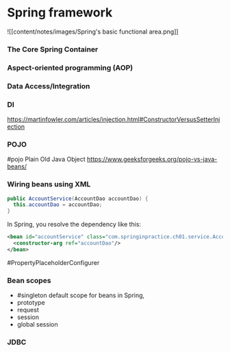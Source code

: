 

# Spring framework

![[content/notes/images/Spring's basic functional area.png]]

### The Core Spring Container

### Aspect-oriented programming (AOP)

### Data Access/Integration

### DI
https://martinfowler.com/articles/injection.html#ConstructorVersusSetterInjection

### POJO
#pojo Plain Old Java Object
https://www.geeksforgeeks.org/pojo-vs-java-beans/


### Wiring beans using XML

```java
public AccountService(AccountDao accountDao) {
  this.accountDao = accountDao;
}
```

In Spring, you resolve the dependency like this:

```xml
<bean id="accountService" class="com.springinpractice.ch01.service.AccountService">
  <constructor-arg ref="accountDao"/>
</bean>
```

#PropertyPlaceholderConfigurer


### Bean scopes
- #singleton default scope for beans in Spring, 
- prototype
- request
- session
- global session

### JDBC

